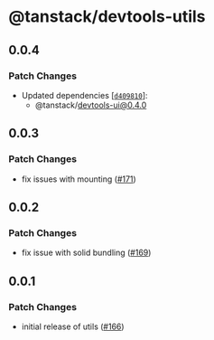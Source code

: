 # @tanstack/devtools-utils

## 0.0.4

### Patch Changes

- Updated dependencies [[`d409810`](https://github.com/TanStack/devtools/commit/d40981035da7f7be1dceef3770aafad243921b46)]:
  - @tanstack/devtools-ui@0.4.0

## 0.0.3

### Patch Changes

- fix issues with mounting ([#171](https://github.com/TanStack/devtools/pull/171))

## 0.0.2

### Patch Changes

- fix issue with solid bundling ([#169](https://github.com/TanStack/devtools/pull/169))

## 0.0.1

### Patch Changes

- initial release of utils ([#166](https://github.com/TanStack/devtools/pull/166))
